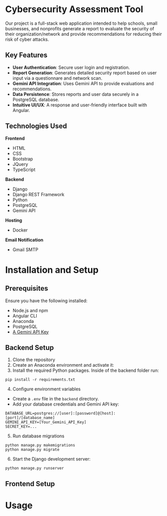 # Cybersecurity Assessment Tool
Our project is a full-stack web application intended to help schools, small businesses, and nonprofits generate a report to evaluate the security of their organization/network and provide recommendations for reducing their risk of cyber attacks.

## Key Features
- **User Authentication**: Secure user login and registration.
- **Report Generation**: Generates detailed security report based on user input via a questionnare and network scan. 
- **Gemini API Integration**: Uses Gemini API to provide evaluations and recommendations.
- **Data Persistence**: Stores reports and user data securely in a PostgreSQL database.
- **Intuitive UI/UX**: A response and user-friendly interface built with Angular.

## Technologies Used
**Frontend**
- HTML
- CSS
- Bootstrap
- JQuery
- TypeScript

**Backend**
- Django
- Django REST Framework
- Python
- PostgreSQL
- Gemini API

**Hosting**
- Docker

**Email Notification**
- Gmail SMTP

# Installation and Setup
## Prerequisites
Ensure you have the following installed:
- Node.js and npm
- Angular CLI
- Anaconda
- PostgreSQL
- [A Gemini API Key](https://aistudio.google.com/welcome?utm_source=PMAX&utm_source=PMAX&utm_medium=display&utm_medium=display&utm_campaign=FY25-global-DR-pmax-1710442&utm_campaign=FY25-global-DR-pmax-1710442&utm_content=pmax&utm_content=pmax&gclsrc=aw.ds&gad_source=1&gad_campaignid=21521909442&gbraid=0AAAAACn9t67C4jSAFbC4_60CwHqLfNKPn&gclid=Cj0KCQjw3OjGBhDYARIsADd-uX5Z7iVfAikJYLjQGazBsLPRN2yfgOMdxVg2eMHoWkWtaHs0OxvpJB0aAop3EALw_wcB)

## Backend Setup
1. Clone the repository
2. Create an Anaconda environment and activate it:
3. Install the required Python packages. Inside of the backend folder run:
```
pip install -r requirements.txt
```
4. Configure environment variables
- Create a `.env` file in the `backend` directory.
- Add your database credentials and Gemini API key:
```
DATABASE_URL=postgres://[user]:[password]@[host]:[port]/[database_name]
GEMINI_API_KEY=[Your_Gemini_API_Key]
SECRET_KEY=...
```
5. Run database migrations
```
python manage.py makemigrations
python manage.py migrate
```
6. Start the Django development server:
```
python manage.py runserver
```

## Frontend Setup

# Usage
